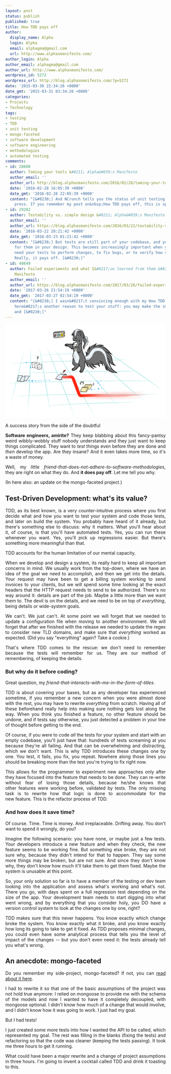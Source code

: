 ```yaml
---
layout: post
status: publish
published: true
title: How TDD pays off
author:
  display_name: Alpha
  login: Alpha
  email: alphagma@gmail.com
  url: http://www.alphasmanifesto.com/
author_login: Alpha
author_email: alphagma@gmail.com
author_url: http://www.alphasmanifesto.com/
wordpress_id: 5272
wordpress_url: http://blog.alphasmanifesto.com/?p=5272
date: '2015-03-30 22:34:26 +0000'
date_gmt: '2015-03-31 03:34:26 +0000'
categories:
- Projects
- Technology
tags:
- testing
- TDD
- unit testing
- mongo-faceted
- software development
- software engineering
- methodologies
- automated testing
comments:
- id: 28600
  author: Taming your tools &#8211; Alpha&#039;s Manifesto
  author_email: ''
  author_url: http://blog.alphasmanifesto.com/2016/02/28/taming-your-tools/
  date: '2016-02-28 16:05:39 +0000'
  date_gmt: '2016-02-28 22:05:39 +0000'
  content: "[&#8230;] And NCrunch tells you the status of unit testing on every key
    press. If you remember my post on&nbsp;How TDD pays off, this is spot [&#8230;]"
- id: 29282
  author: Testability vs. simple design &#8211; Alpha&#039;s Manifesto
  author_email: ''
  author_url: https://blog.alphasmanifesto.com/2016/03/22/testability-vs-simple-design/
  date: '2016-03-22 20:21:42 +0000'
  date_gmt: '2016-03-23 01:21:42 +0000'
  content: "[&#8230;] But tests are still part of your codebase, and you need to account
    for them in your design. This becomes increasingly important when you actually
    need your tests to perform changes, to fix bugs, or to verify how something works.
    Really, it pays off. [&#8230;]"
- id: 48649
  author: Failed experiments and what I&#8217;ve learned from them &#8211; Alpha&#039;s
    Manifesto
  author_email: ''
  author_url: https://blog.alphasmanifesto.com/2017/03/26/failed-experiments-and-what-ive-learned-from-them/
  date: '2017-03-26 21:54:19 +0000'
  date_gmt: '2017-03-27 02:54:19 +0000'
  content: "[&#8230;] I wasn&#8217;t convincing enough with my How TDD pays off post,
    here&#8217;s another reason to test your stuff: you may make the smallest of mistakes
    and [&#8230;]"
---
```


![](/assets/Semaforo1.png)

A success story from the side of the doubtful

<p style="text-align: justify;"><strong>Software engineers, amirite?</strong> They keep blabbing about this fancy-pantsy weird wibbly-wobbly stuff nobody understands and they just want to keep things complicated. They want to&nbsp;<em>test</em> things even before they are done and <em>then</em> develop the app. Are they insane? And it even takes more time, so it's a waste of money.</p>
<p style="text-align: justify;">Well, my little <em>friend-that-does-not-adhere-to-software-methodologies</em>, they are right on what they do. And <strong>it does pay off</strong>. Let me tell you why.</p>
<p style="text-align: justify;">(In here also: an update on the mongo-faceted project.)</p>
<p style="text-align: justify;"><!--more--></p>
<h2 style="text-align: justify;">Test-Driven&nbsp;Development: what's its value?</h2>
<p style="text-align: justify;">TDD,&nbsp;as its best known, is a very counter-intuitive process where you first decide what and how you want to test your system and code those tests, and later on build the system. You probably have heard of it already, but there's something else to discuss: why it matters.&nbsp;What you'll hear about it,&nbsp;of course, is that you'll have automated tests. Yes, you can run these whenever you want. Yes, you'll pick up regressions easier. But there's something more meaningful than that.</p>
<p style="text-align: justify;">TDD accounts for the human limitation of our mental capacity.</p>
<p style="text-align: justify;">When we develop and design a system, its really hard to keep all important concerns in mind. We usually work from the top-down, where we have an idea of the goal&nbsp;we need to accomplish, and then we get into the details. Your request may have been to get a billing system working to send invoices to your clients, but we will spend some time looking&nbsp;at the exact headers that the HTTP request needs to send to be authorized. There's no way around it: details are part of the job. Maybe a little more than we want them&nbsp;to. The devil is on the details, and we need to be on top of <em>everything</em>, being details or wide-system goals.</p>
<p style="text-align: justify;">We can't. We just can't. At some point we will forget that we needed to update a configuration file when moving to another environment. We will forget that after we finished with the release we needed to update the regex to consider new TLD domains, and make sure that <em>everything</em> worked as expected. (Did you say "everything" again? Take a cookie.)</p>
<p style="text-align: justify;">That's where TDD comes to the rescue: we don't need to remember because the tests&nbsp;will remember for us. They are our method of remembering, of keeping the details.</p>
<h3 style="text-align: justify;">But why do it before coding?</h3>
<p style="text-align: justify;">Great question, my <em>friend-that-interacts-with-me-in-the-form-of-titles</em>.</p>
<p style="text-align: justify;">TDD is about covering your bases, but as any developer has experienced sometime, if you remember a new concern&nbsp;when you were almost done with the rest, you may have to rewrite <em>everything</em> from scratch. Having all of these beforehand really help into making sure nothing gets lost along the way. When you think you finished a feature, no other feature&nbsp;should be undone, and if tests say otherwise, you just detected a problem in your line of thought before getting to the end.</p>
<p style="text-align: justify;">Of course, if you were to code&nbsp;<em>all</em> the tests for your system and start with an empty codebase, you'll just have that: hundreds of tests screaming at you because&nbsp;they're all failing. And that can be overwhelming and distracting, which we don't want.&nbsp;This is why TDD introduces these changes one by one. You test, it fails, you fix, you repeat. Nowhere along those lines you should be breaking more than the test you're trying to fix right now.</p>
<p style="text-align: justify;">This allows for the programmer to experiment new approaches only&nbsp;after they have focused into the feature&nbsp;that&nbsp;needs to be done. They can re-write without fear of losing those details, because he/she knows that other&nbsp;features were&nbsp;working before, validated by tests.&nbsp;The only missing task&nbsp;is to rewrite how that logic is done to&nbsp;accommodate for the new&nbsp;feature. This is the refactor process of TDD.</p>
<h3 style="text-align: justify;">And how does it save time?</h3>
<p style="text-align: justify;">Of course. Time. Time is money. And irreplaceable. Drifting away. You don't want to spend it wrongly, do you?</p>
<p style="text-align: justify;">Imagine the following scenario: you have none, or maybe just a few tests. Your developers introduce a new feature and when they check, the new feature seems to be working fine. But something else broke, they are not sure why, because they didn't intend for that to happen. They say some more things may be broken, but are not sure. And since they don't know why, they don't know how much it'll take them to get them&nbsp;fixed. Maybe the system is unusable at this point.</p>
<p style="text-align: justify;">So, your only solution so far is to have a member of the testing or dev team looking into the application and assess what's working and what's not. There you go, with days spent on&nbsp;a full regression test depending on the size of the app. Your development team needs to start digging into what went wrong, and by everything that you consider holy, you DO have a version control system to look at the changes one by one, right?</p>
<p style="text-align: justify;">TDD makes sure that this never happens. You know exactly which&nbsp;change broke the system. You know exactly what it broke, and you know exactly how long its going to take to get it fixed. As TDD proposes minimal changes, you could&nbsp;even have some analytical process that tells you the level of impact of the changes -- but you don't even need it: the tests already tell you what's wrong.</p>
<h2 style="text-align: justify;">An anecdote: mongo-faceted</h2>
<p style="text-align: justify;">Do you remember my side-project, mongo-faceted? If not, you can <a href="https://blog.alphasmanifesto.com/2015/01/03/faceted-searches-with-mongodb-and-mongoose/">read about it here</a>.</p>
<p style="text-align: justify;">I had to rewrite it so that one of the basic assumptions of the project was not hold true anymore: I relied on mongoose to provide me with the schema of the models and now I wanted to have it completely decoupled, with mongoose optional. I didn't know how much of a change that would involve, and I didn't know how it was going to work. I just had my goal.</p>
<p style="text-align: justify;">But&nbsp;I had tests!</p>
<p style="text-align: justify;">I just created some more tests into how I wanted the API to be called, which represented my goal. The rest was filling in the blanks (fixing the tests) and refactoring so that the code was cleaner (keeping the tests passing). It took me three hours to get it running.</p>
<p style="text-align: justify;">What could have been a major rewrite and a change of project assumptions in three hours. I'm going to invent a cocktail called TDD and drink it toasting to this.</p>
